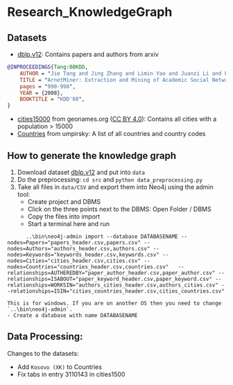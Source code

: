 # Research_KnowledgeGraph


## Datasets
- [dblp.v12](https://www.aminer.org/citation): Contains papers and authors from arxiv
```bibtex
@INPROCEEDINGS{Tang:08KDD,
    AUTHOR = "Jie Tang and Jing Zhang and Limin Yao and Juanzi Li and Li Zhang and Zhong Su",
    TITLE = "ArnetMiner: Extraction and Mining of Academic Social Networks",
    pages = "990-998",
    YEAR = {2008},
    BOOKTITLE = "KDD'08",
}
```
- [cities15000](http://download.geonames.org/export/dump/) from geonames.org ([CC BY 4.0](https://creativecommons.org/licenses/by/4.0/)): Contains all cities with a population > 15000
- [Countries](https://github.com/umpirsky/country-list/blob/master/data/en/country.txt) from umpirsky: A list of all countries and country codes


## How to generate the knowledge graph

1. Download dataset [dblp.v12](https://www.aminer.org/citation) and put into `data`
2. Do the preprocessing:  `cd src` and `python data_preprocessing.py`
3. Take all files in `data/CSV` and export them into Neo4j using the admin tool:
    - Create project and DBMS
    - Click on the three points next to the DBMS: Open Folder / DBMS
    - Copy the files into import
    - Start a terminal here and run
```
      ..\bin\neo4j-admin import --database DATABASENAME --nodes=Papers="papers_header.csv,papers.csv" --nodes=Authors="authors_header.csv,authors.csv" --nodes=Keywords="keywords_header.csv,keywords.csv" --nodes=Cities="cities_header.csv,cities.csv" --nodes=Countries="countries_header.csv,countries.csv"   --relationships=AUTHEREDBY="paper_author_header.csv,paper_author.csv" --relationships=ISABOUT="paper_keyword_header.csv,paper_keyword.csv" --relationships=WORKSIN="authors_cities_header.csv,authors_cities.csv" --relationships=ISIN="cities_countries_header.csv,cities_countries.csv"
```

    This is for windows. If you are on another OS then you need to change `..\bin\neo4j-admin`.
    - Create a database with name DATABASENAME

## Data Processing:
Changes to the datasets:
- Add `Kosovo (XK)` to Countries
- Fix tabs in entry 3110143 in cities1500
